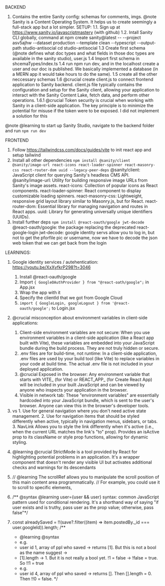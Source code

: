 BACKEND

1. Contains the entire Sanity config: schemas for comments, imgs. 
@note Sanity is a Content Operating System. It helps us to create seemingly a full-stack app but a lot simpler.
SETUP:
    1.1. Sign up at https://www.sanity.io/javascriptmastery (with github)
    1.2. Intall Sanity CLI globally, command at npm create sanity@latest -- --project asv5ajhw --dataset production --template clean --typescript --output-path studio-antisocial
cd studio-antisocial
    1.3 Create first schema (@note defines what doc types and what fields in those doc types are available in the sanity studio), user.js
    1.4 Import first schema in shcemaTypes/index.ts
    1.4 run npm run dev, and in the localhost create a user and our doc is published. We basically implemented a database (in a MERN app it would take hours to do the same).
    1.5 create all the other neccessary schemas
    1.6 @crucial create client.js to connect frontend application to Sanity backend. client.js file typically contains the configuration and setup for the Sanity client, allowing your application to interact with the Sanity Content Lake, fetch data, and perform other operations.
        1.6.1 @crucial Token security is crucial when working with Sanity in a client-side application. The key principle is to minimize the potential for misuse if the token were to be exposed. 
        I did not implement a solution for this

@note @learning to start up Sanity Studio, navigate to the backend folder and run `npm run dev`




FRONTEND

1. Follow https://tailwindcss.com/docs/guides/vite to init react app and setup tailwind
2. Install all other dependencies
    ` npm install @sanity/client @sanity/image-url react-icons react-loader-spinner react-masonry-css react-router-dom uuid --legacy-peer-deps `
            @sanity/client: JavaScript client for querying Sanity's headless CMS API.
            @sanity/image-url: Utility for building responsive image URLs from Sanity's image assets.
            react-icons: Collection of popular icons as React components.
            react-loader-spinner: React component to display customizable loading spinners.
            react-masonry-css: Lightweight, responsive grid layout library similar to Masonry.js, but for React.
            react-router-dom: Essential library for managing navigation and routes in React apps.
            uuid: Library for generating universally unique identifiers (UUIDs).
3. Install further deps
    `npm install @react-oauth/google jwt-decode`
            @react-oauth/google: the package replacing the deprecated react-google-login
            jwt-decode: google identity servs allow you to log in, but not to get the pforfile pic or username, now we have to decode the json web token that we can get back from the login


LEARNINGS: 

1. Google identity services / autehentication: https://youtu.be/XxXyfkrP298?t=3046
    1. Install @react-oauth/google
    2. Import `{ GoogleOAuthProvider } from "@react-oath/google";` in App.jsx
    3. Wrap the app with it
    4. Specify the clientId that we got from Google Cloud
    5. `import { GoogleLogin, googleLogout } from '@react-oauth/google';` to Login.jsx


2. @crucial misconception about environment variables in client-side applications:
    1. Client-side environment variables are not secure: When you use environment variables in a client-side application (like a React app built with Vite), these variables are embedded into your JavaScript bundle during the build process. They are not truly hidden or secure.
    2. .env files are for build-time, not runtime: In a client-side application, .env files are used by your build tool (like Vite) to replace variables in your code at build time. The actual .env file is not included in your deployed application.
    3. @crucial Exposed in the browser: Any environment variable that starts with VITE_ (for Vite) or REACT_APP_ (for Create React App) will be included in your built JavaScript and can be viewed by anyone who inspects your application in the browser.
    4. Visible in network tab: These "environment variables" are essentially hardcoded into your JavaScript bundle, which is sent to the user's browser. Anyone can view this in the browser's developer tools.


3. <Link> vs <NavLink>
    1. Use <Link> for general navigation where you don't need active state management.
    2. Use <NavLink> for navigation items that should be styled differently when active, typically in navigation menus, sidebars, or tabs.
    3. NavLink Allows you to style the link differently when it's active (i.e., when the current URL matches the link's "to" prop).
    Provides an isActive prop to its className or style prop functions, allowing for dynamic styling.


4.   @learning @crucial StrictMode is a tool provided by React for highlighting potential problems in an application. It's a wrapper component that doesn't render any visible UI but activates additional checks and warnings for its descendants

5.  // @learning The scrollRef allows you to manipulate the scroll position of this main content area programmatically. 
    // For example, you could use it to scroll to specific elements,

6. /** @syntax @learning user={user && user} syntax:
        common JavaScript pattern used for conditional rendering. It's a shorthand way of saying "if user exists and is truthy, pass user as the prop value; otherwise, pass false"*/

7.  const alreadySaved = !!(save?.filter((item) => item.postedBy._id === user.googleId)).length;
    /**
     * @learning @syntax
     * e.g. 
     * user id 1, array of ppl who saved -> returns [1]. But this is not a bool as the name suggest ->
     * [1].length -> 1. But it is not really a bool yet. !1 = false -> !false = true. So !!1 = true
     * e.g. 
     * user id 4, array of ppl who saved -> returns []. Then [].length = 0. Then !!0 = false.
     */

